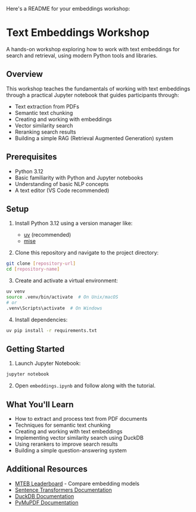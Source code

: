 Here's a README for your embeddings workshop:

# Text Embeddings Workshop

A hands-on workshop exploring how to work with text embeddings for search and retrieval, using modern Python tools and libraries.

## Overview

This workshop teaches the fundamentals of working with text embeddings through a practical Jupyter notebook that guides participants through:

- Text extraction from PDFs
- Semantic text chunking
- Creating and working with embeddings
- Vector similarity search
- Reranking search results
- Building a simple RAG (Retrieval Augmented Generation) system

## Prerequisites

- Python 3.12
- Basic familiarity with Python and Jupyter notebooks
- Understanding of basic NLP concepts
- A text editor (VS Code recommended)

## Setup

1. Install Python 3.12 using a version manager like:
   - [uv](https://docs.astral.sh/uv/) (recommended)
   - [mise](https://mise.jdx.dev/getting-started.html)

2. Clone this repository and navigate to the project directory:
```bash
git clone [repository-url]
cd [repository-name]
```

3. Create and activate a virtual environment:
```bash
uv venv
source .venv/bin/activate  # On Unix/macOS
# or
.venv\Scripts\activate  # On Windows
```

4. Install dependencies:
```bash
uv pip install -r requirements.txt
```

## Getting Started

1. Launch Jupyter Notebook:
```bash
jupyter notebook
```

2. Open `embeddings.ipynb` and follow along with the tutorial.

## What You'll Learn

- How to extract and process text from PDF documents
- Techniques for semantic text chunking
- Creating and working with text embeddings
- Implementing vector similarity search using DuckDB
- Using rerankers to improve search results
- Building a simple question-answering system

## Additional Resources

- [MTEB Leaderboard](https://huggingface.co/spaces/mteb/leaderboard) - Compare embedding models
- [Sentence Transformers Documentation](https://www.sbert.net/)
- [DuckDB Documentation](https://duckdb.org/)
- [PyMuPDF Documentation](https://pymupdf.readthedocs.io/)
